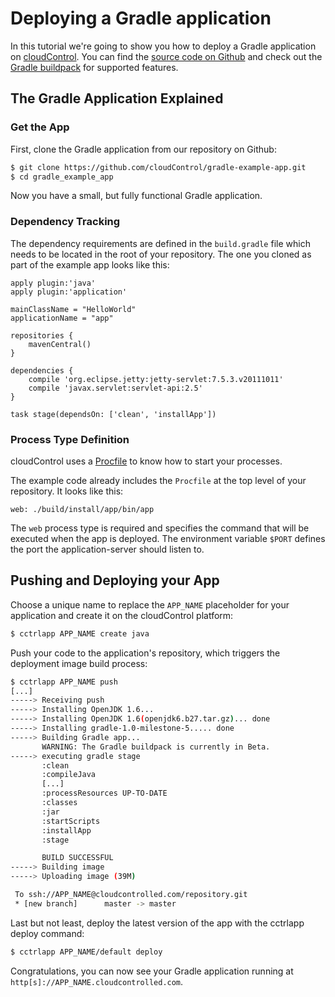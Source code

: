 # Deploying a Gradle application

In this tutorial we're going to show you how to deploy a Gradle application on [cloudControl]. You can find the [source code on Github](https://github.com/cloudControl/gradle-example-app) and check out the [Gradle buildpack] for supported features.

## The Gradle Application Explained
### Get the App
First, clone the Gradle application from our repository on Github:

~~~bash
$ git clone https://github.com/cloudControl/gradle-example-app.git
$ cd gradle_example_app
~~~

Now you have a small, but fully functional Gradle application.

### Dependency Tracking
The dependency requirements are defined in the `build.gradle` file which needs to be located in the root of your repository. The one you cloned as part of the example app looks like this:

~~~
apply plugin:'java'
apply plugin:'application'

mainClassName = "HelloWorld"
applicationName = "app"

repositories {
    mavenCentral()
}

dependencies {
    compile 'org.eclipse.jetty:jetty-servlet:7.5.3.v20111011'
    compile 'javax.servlet:servlet-api:2.5'
}

task stage(dependsOn: ['clean', 'installApp'])
~~~

### Process Type Definition
cloudControl uses a [Procfile] to know how to start your processes.

The example code already includes the `Procfile` at the top level of your repository. It looks like this:

~~~
web: ./build/install/app/bin/app
~~~

The `web` process type is required and specifies the command that will be executed when the app is deployed. The environment variable `$PORT` defines the port the application-server should listen to.

## Pushing and Deploying your App
Choose a unique name to replace the `APP_NAME` placeholder for your application and create it on the cloudControl platform: 

~~~bash
$ cctrlapp APP_NAME create java
~~~

Push your code to the application's repository, which triggers the deployment image build process:

~~~bash
$ cctrlapp APP_NAME push
[...]
-----> Receiving push
-----> Installing OpenJDK 1.6... 
-----> Installing OpenJDK 1.6(openjdk6.b27.tar.gz)... done
-----> Installing gradle-1.0-milestone-5..... done
-----> Building Gradle app...
       WARNING: The Gradle buildpack is currently in Beta.
-----> executing gradle stage
       :clean
       :compileJava
       [...]
       :processResources UP-TO-DATE
       :classes
       :jar
       :startScripts
       :installApp
       :stage

       BUILD SUCCESSFUL
-----> Building image
-----> Uploading image (39M)

 To ssh://APP_NAME@cloudcontrolled.com/repository.git
 * [new branch]      master -> master
~~~

Last but not least, deploy the latest version of the app with the cctrlapp deploy command:

~~~bash
$ cctrlapp APP_NAME/default deploy
~~~

Congratulations, you can now see your Gradle application running at `http[s]://APP_NAME.cloudcontrolled.com`.

[cloudControl]: https://www.cloudcontrol.com/
[Gradle buildpack]: https://github.com/cloudControl/buildpack-gradle
[cloudControl-command-line-client]: https://www.cloudcontrol.com/dev-center/Platform%20Documentation#command-line-client-web-console-and-api
[Git client]: http://git-scm.com/
[Procfile]: https://www.cloudcontrol.com/dev-center/Platform%20Documentation#buildpacks-and-the-procfile
